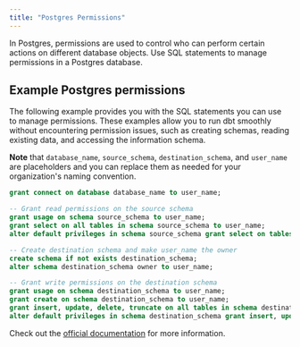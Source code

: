 ```yaml
---
title: "Postgres Permissions"
---
```



In Postgres, permissions are used to control who can perform certain actions on different database objects. Use SQL statements to manage permissions in a Postgres database.

## Example Postgres permissions

The following example provides you with the SQL statements you can use to manage permissions. These examples allow you to run dbt smoothly without encountering permission issues, such as creating schemas, reading existing data, and accessing the information schema. 

**Note** that `database_name`, `source_schema`, `destination_schema`, and `user_name` are placeholders and you can replace them as needed for your organization's naming convention.

```sql
grant connect on database database_name to user_name;

-- Grant read permissions on the source schema
grant usage on schema source_schema to user_name;
grant select on all tables in schema source_schema to user_name;
alter default privileges in schema source_schema grant select on tables to user_name;

-- Create destination schema and make user_name the owner
create schema if not exists destination_schema;
alter schema destination_schema owner to user_name;

-- Grant write permissions on the destination schema
grant usage on schema destination_schema to user_name;
grant create on schema destination_schema to user_name;
grant insert, update, delete, truncate on all tables in schema destination_schema to user_name;
alter default privileges in schema destination_schema grant insert, update, delete, truncate on tables to user_name;
```

Check out the [official documentation](https://www.postgresql.org/docs/current/sql-grant.html) for more information.
